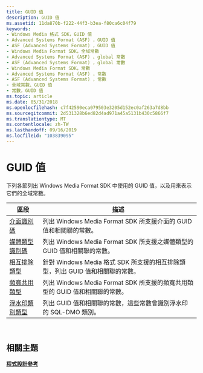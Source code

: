 ```yaml
---
title: GUID 值
description: GUID 值
ms.assetid: 11da870b-f222-44f3-b3ea-f80ca6c04f79
keywords:
- Windows Media 格式 SDK，GUID 值
- Advanced Systems Format (ASF) ，GUID 值
- ASF (Advanced Systems Format) ，GUID 值
- Windows Media Format SDK，全域常數
- Advanced Systems Format (ASF) 、global 常數
- ASF (Advanced Systems Format) ，global 常數
- Windows Media Format SDK，常數
- Advanced Systems Format (ASF) ，常數
- ASF (Advanced Systems Format) ，常數
- 全域常數、GUID 值
- 常數，GUID 值
ms.topic: article
ms.date: 05/31/2018
ms.openlocfilehash: c7f42590eca079503e3205d152ec0af263a7d8bb
ms.sourcegitcommit: 2d531328b6ed82d4ad971a45a5131b430c5866f7
ms.translationtype: MT
ms.contentlocale: zh-TW
ms.lasthandoff: 09/16/2019
ms.locfileid: "103839095"
---
```

# <a name="guid-values"></a>GUID 值

下列各節列出 Windows Media Format SDK 中使用的 GUID 值，以及用來表示它們的全域常數。



| 區段                                                  | 描述                                                                                                               |
|----------------------------------------------------------|---------------------------------------------------------------------------------------------------------------------------|
| [介面識別碼](interface-identifiers.md)       | 列出 Windows Media Format SDK 所支援介面的 GUID 值和相關聯的常數。              |
| [媒體類型識別碼](media-type-identifiers.md)     | 列出 Windows Media Format SDK 所支援之媒體類型的 GUID 值和相關聯的常數。             |
| [相互排除類型](mutual-exclusion-types.md)     | 針對 Windows Media 格式 SDK 所支援的相互排除類型，列出 GUID 值和相關聯的常數。  |
| [頻寬共用類型](bandwidth-sharing-types.md)   | 列出 Windows Media Format SDK 所支援的頻寬共用類型的 GUID 值和相關聯的常數。 |
| [浮水印類別類型](watermark-category-types.md) | 列出 GUID 值和相關聯的常數，這些常數會識別浮水印的 SQL-DMO 類別。                                 |



 

## <a name="related-topics"></a>相關主題

<dl> <dt>

[**程式設計參考**](programming-reference.md)
</dt> </dl>

 

 




